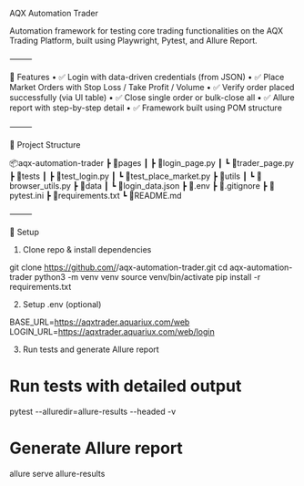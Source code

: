 AQX Automation Trader

Automation framework for testing core trading functionalities on the AQX Trading Platform, built using Playwright, Pytest, and Allure Report.

⸻

🚀 Features
	•	✅ Login with data-driven credentials (from JSON)
	•	✅ Place Market Orders with Stop Loss / Take Profit / Volume
	•	✅ Verify order placed successfully (via UI table)
	•	✅ Close single order or bulk-close all
	•	✅ Allure report with step-by-step detail
	•	✅ Framework built using POM structure

⸻

📁 Project Structure

📦aqx-automation-trader
 ┣ 📂pages
 ┃ ┣ 📜login_page.py
 ┃ ┗ 📜trader_page.py
 ┣ 📂tests
 ┃ ┣ 📜test_login.py
 ┃ ┗ 📜test_place_market.py
 ┣ 📂utils
 ┃ ┗ 📜browser_utils.py
 ┣ 📂data
 ┃ ┗ 📜login_data.json
 ┣ 📜.env
 ┣ 📜.gitignore
 ┣ 📜pytest.ini
 ┣ 📜requirements.txt
 ┗ 📜README.md


⸻

🔧 Setup

1. Clone repo & install dependencies

git clone https://github.com/<your-username>/aqx-automation-trader.git
cd aqx-automation-trader
python3 -m venv venv
source venv/bin/activate
pip install -r requirements.txt

2. Setup .env (optional)

BASE_URL=https://aqxtrader.aquariux.com/web
LOGIN_URL=https://aqxtrader.aquariux.com/web/login

3. Run tests and generate Allure report

# Run tests with detailed output 
pytest --alluredir=allure-results --headed -v

# Generate Allure report
allure serve allure-results
